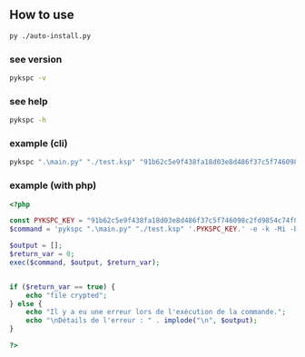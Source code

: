 ## How to use
```sh
py ./auto-install.py
```

### see version
```sh
pykspc -v
```

### see help
```sh
pykspc -h
```

### example (cli)
```sh
pykspc ".\main.py" "./test.ksp" "91b62c5e9f438fa18d03e8d486f37c5f746098c2fd9854c74f85b65ec6f71ae9" -e -k -Mi
```

### example (with php)
```php
<?php

const PYKSPC_KEY = "91b62c5e9f438fa18d03e8d486f37c5f746098c2fd9854c74f85b65ec6f71ae9"; 
$command = 'pykspc ".\main.py" "./test.ksp" '.PYKSPC_KEY.' -e -k -Mi -b';

$output = [];
$return_var = 0;
exec($command, $output, $return_var);


if ($return_var == true) {
    echo "file crypted";
} else {
    echo "Il y a eu une erreur lors de l'exécution de la commande.";
    echo "\nDétails de l'erreur : " . implode("\n", $output);
}

?>
```